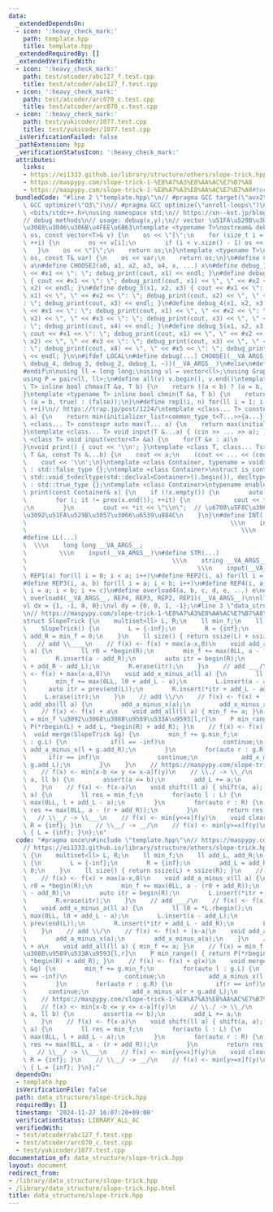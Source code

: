 ```yaml
---
data:
  _extendedDependsOn:
  - icon: ':heavy_check_mark:'
    path: template.hpp
    title: template.hpp
  _extendedRequiredBy: []
  _extendedVerifiedWith:
  - icon: ':heavy_check_mark:'
    path: test/atcoder/abc127_f.test.cpp
    title: test/atcoder/abc127_f.test.cpp
  - icon: ':heavy_check_mark:'
    path: test/atcoder/arc070_c.test.cpp
    title: test/atcoder/arc070_c.test.cpp
  - icon: ':heavy_check_mark:'
    path: test/yukicoder/1077.test.cpp
    title: test/yukicoder/1077.test.cpp
  _isVerificationFailed: false
  _pathExtension: hpp
  _verificationStatusIcon: ':heavy_check_mark:'
  attributes:
    links:
    - https://ei1333.github.io/library/structure/others/slope-trick.hpp
    - https://maspypy.com/slope-trick-1-%E8%A7%A3%E8%AA%AC%E7%B7%A8
    - https://maspypy.com/slope-trick-1-%E8%A7%A3%E8%AA%AC%E7%B7%A8#toc18:~:text=%E3%81%B0%E3%82%88%E3%81%84%E3%81%A7%E3%81%99%E3%80%82-,%E3%82%B9%E3%83%A9%E3%82%A4%E3%83%89%E6%9C%80%E5%B0%8F%E5%80%A4%E9%96%A2%E6%95%B0,-%EF%BC%9A
  bundledCode: "#line 2 \"template.hpp\"\n// #pragma GCC target(\"avx2\")\n// #pragma\
    \ GCC optimize(\"O3\")\n// #pragma GCC optimize(\"unroll-loops\")\n\n#include\
    \ <bits/stdc++.h>\nusing namespace std;\n// https://xn--kst.jp/blog/2019/08/29/cpp-comp/\n\
    // debug methods\n// usage: debug(x,y);\n// vector \u51FA\u529B\u3067\u304D\u308B\
    \u3088\u3046\u306B\u4FEE\u6B63\ntemplate <typename T>\nostream& debug_print(ostream&\
    \ os, const vector<T>& v) {\n    os << \"[\";\n    for (size_t i = 0; i < v.size();\
    \ ++i) {\n        os << v[i];\n        if (i < v.size() - 1) os << \", \";\n \
    \   }\n    os << \"]\";\n    return os;\n}\ntemplate <typename T>\nostream& debug_print(ostream&\
    \ os, const T& var) {\n    os << var;\n    return os;\n}\n#define CHOOSE(a) CHOOSE2\
    \ a\n#define CHOOSE2(a0, a1, a2, a3, a4, x, ...) x\n#define debug_1(x1) { cout\
    \ << #x1 << \": \"; debug_print(cout, x1) << endl; }\n#define debug_2(x1, x2)\
    \ { cout << #x1 << \": \"; debug_print(cout, x1) << \", \" << #x2 << \": \"; debug_print(cout,\
    \ x2) << endl; }\n#define debug_3(x1, x2, x3) { cout << #x1 << \": \"; debug_print(cout,\
    \ x1) << \", \" << #x2 << \": \"; debug_print(cout, x2) << \", \" << #x3 << \"\
    : \"; debug_print(cout, x3) << endl; }\n#define debug_4(x1, x2, x3, x4) { cout\
    \ << #x1 << \": \"; debug_print(cout, x1) << \", \" << #x2 << \": \"; debug_print(cout,\
    \ x2) << \", \" << #x3 << \": \"; debug_print(cout, x3) << \", \" << #x4 << \"\
    : \"; debug_print(cout, x4) << endl; }\n#define debug_5(x1, x2, x3, x4, x5) {\
    \ cout << #x1 << \": \"; debug_print(cout, x1) << \", \" << #x2 << \": \"; debug_print(cout,\
    \ x2) << \", \" << #x3 << \": \"; debug_print(cout, x3) << \", \" << #x4 << \"\
    : \"; debug_print(cout, x4) << \", \" << #x5 << \": \"; debug_print(cout, x5)\
    \ << endl; }\n\n#ifdef LOCAL\n#define debug(...) CHOOSE((__VA_ARGS__, debug_5,\
    \ debug_4, debug_3, debug_2, debug_1, ~))(__VA_ARGS__)\n#else\n#define debug(...)\n\
    #endif\n\nusing ll = long long;\nusing vl = vector<ll>;\nusing Graph = vector<vector<ll>>;\n\
    using P = pair<ll, ll>;\n#define all(v) v.begin(), v.end()\ntemplate <typename\
    \ T> inline bool chmax(T &a, T b) {\n    return ((a < b) ? (a = b, true) : (false));\n\
    }\ntemplate <typename T> inline bool chmin(T &a, T b) {\n    return ((a > b) ?\
    \ (a = b, true) : (false));\n}\n#define rep1(i, n) for(ll i = 1; i <= ((ll)n);\
    \ ++i)\n// https://trap.jp/post/1224/\ntemplate <class... T> constexpr auto min(T...\
    \ a) {\n    return min(initializer_list<common_type_t<T...>>{a...});\n}\ntemplate\
    \ <class... T> constexpr auto max(T... a) {\n    return max(initializer_list<common_type_t<T...>>{a...});\n\
    }\ntemplate <class... T> void input(T &...a) { (cin >> ... >> a); }\ntemplate\
    \ <class T> void input(vector<T> &a) {\n    for(T &x : a)\n        cin >> x;\n\
    }\nvoid print() { cout << '\\n'; }\ntemplate <class T, class... Ts> void print(const\
    \ T &a, const Ts &...b) {\n    cout << a;\n    (cout << ... << (cout << ' ', b));\n\
    \    cout << '\\n';\n}\ntemplate <class Container, typename = void>\nstruct is_container\
    \ : std::false_type {};\ntemplate <class Container>\nstruct is_container<Container,\
    \ std::void_t<decltype(std::declval<Container>().begin()), decltype(std::declval<Container>().end())>>\
    \ : std::true_type {};\ntemplate <class Container>\ntypename enable_if<is_container<Container>::value>::type\
    \ print(const Container& x) {\n    if (!x.empty()) {\n        auto it = x.begin();\n\
    \        for (; it != prev(x.end()); ++it) {\n            cout << *it << \" \"\
    ;\n        }\n        cout << *it << \"\\n\";  // \u6700\u5F8C\u306E\u8981\u7D20\
    \u3092\u51FA\u529B\u3057\u3066\u6539\u884C\n    }\n}\n#define INT(...)       \
    \                                                        \\\n    int __VA_ARGS__;\
    \                                                           \\\n    input(__VA_ARGS__)\n\
    #define LL(...)                                                              \
    \  \\\n    long long __VA_ARGS__;                                            \
    \         \\\n    input(__VA_ARGS__)\n#define STR(...)                       \
    \                                        \\\n    string __VA_ARGS__;         \
    \                                               \\\n    input(__VA_ARGS__)\n#define\
    \ REP1(a) for(ll i = 0; i < a; i++)\n#define REP2(i, a) for(ll i = 0; i < a; i++)\n\
    #define REP3(i, a, b) for(ll i = a; i < b; i++)\n#define REP4(i, a, b, c) for(ll\
    \ i = a; i < b; i += c)\n#define overload4(a, b, c, d, e, ...) e\n#define rep(...)\
    \ overload4(__VA_ARGS__, REP4, REP3, REP2, REP1)(__VA_ARGS__)\n\nll inf = 3e18;\n\
    vl dx = {1, -1, 0, 0};\nvl dy = {0, 0, 1, -1};\n#line 3 \"data_structure/slope-trick.hpp\"\
    \n// https://maspypy.com/slope-trick-1-%E8%A7%A3%E8%AA%AC%E7%B7%A8\n// https://ei1333.github.io/library/structure/others/slope-trick.hpp\n\
    struct SlopeTrick {\n    multiset<ll> L, R;\n    ll min_f;\n    ll add_L, add_R;\n\
    \    SlopeTrick() {\n        L = {-inf};\n        R = {inf};\n        add_L =\
    \ add_R = min_f = 0;\n    }\n    ll size() { return ssize(L) + ssize(R); }\n \
    \   // add \\____\n    // f(x) <- f(x) + max(a-x,0)\n    void add_a_minus_x(ll\
    \ a) {\n        ll r0 = *begin(R);\n        min_f += max(0LL, a - (r0 + add_R));\n\
    \        R.insert(a - add_R);\n        auto itr = begin(R);\n        L.insert(*itr\
    \ + add_R - add_L);\n        R.erase(itr);\n    }\n    // add ___/\n    // f(x)\
    \ <- f(x) + max(x-a,0)\n    void add_x_minus_a(ll a) {\n        ll l0 = *L.rbegin();\n\
    \        min_f += max(0LL, l0 + add_L - a);\n        L.insert(a - add_L);\n  \
    \      auto itr = prev(end(L));\n        R.insert(*itr + add_L - add_R);\n   \
    \     L.erase(itr);\n    }\n    // add \\/\n    // f(x) <- f(x) + |x-a|\n    void\
    \ add_abs(ll a) {\n        add_a_minus_x(a);\n        add_x_minus_a(a);\n    }\n\
    \    // f(x) <- f(x) + a\n    void add_all(ll a) { min_f += a; }\n    // f(x)\
    \ = min_f \u3092\u3068\u308B\u9589\u533A\u9593[l,r]\n    P min_range() { return\
    \ P(*rbegin(L) + add_L, *begin(R) + add_R); }\n    // f(x) <- f(x) + g(x)\n  \
    \  void merge(SlopeTrick &g) {\n        min_f += g.min_f;\n        for(auto l\
    \ : g.L) {\n            if(l == -inf)\n                continue;\n           \
    \ add_a_minus_x(l + g.add_R);\n        }\n        for(auto r : g.R) {\n      \
    \      if(r == inf)\n                continue;\n            add_x_minus_a(r +\
    \ g.add_L);\n        }\n    }\n    // https://maspypy.com/slope-trick-1-%E8%A7%A3%E8%AA%AC%E7%B7%A8#toc18:~:text=%E3%81%B0%E3%82%88%E3%81%84%E3%81%A7%E3%81%99%E3%80%82-,%E3%82%B9%E3%83%A9%E3%82%A4%E3%83%89%E6%9C%80%E5%B0%8F%E5%80%A4%E9%96%A2%E6%95%B0,-%EF%BC%9A\n\
    \    // f(x) <- min[x-b <= y <= x-a]f(y)\n    // \\./ -> \\_/\n    void shift(ll\
    \ a, ll b) {\n        assert(a <= b);\n        add_L += a;\n        add_R += b;\n\
    \    }\n    // f(x) <- f(x-a)\n    void shift(ll a) { shift(a, a); }\n    ll get(ll\
    \ a) {\n        ll res = min_f;\n        for(auto l : L) {\n            res +=\
    \ max(0LL, l + add_L - a);\n        }\n        for(auto r : R) {\n           \
    \ res += max(0LL, a - (r + add_R));\n        }\n        return res;\n    }\n \
    \   // \\__/ -> \\___\n    // f(x) <- min[y<=x]f(y)\n    void clear_right() {\
    \ R = {inf}; }\n    // \\__/ -> __/\n    // f(x) <- min[y>=x]f(y)\n    void clear_left()\
    \ { L = {inf}; }\n};\n"
  code: "#pragma once\n#include \"template.hpp\"\n// https://maspypy.com/slope-trick-1-%E8%A7%A3%E8%AA%AC%E7%B7%A8\n\
    // https://ei1333.github.io/library/structure/others/slope-trick.hpp\nstruct SlopeTrick\
    \ {\n    multiset<ll> L, R;\n    ll min_f;\n    ll add_L, add_R;\n    SlopeTrick()\
    \ {\n        L = {-inf};\n        R = {inf};\n        add_L = add_R = min_f =\
    \ 0;\n    }\n    ll size() { return ssize(L) + ssize(R); }\n    // add \\____\n\
    \    // f(x) <- f(x) + max(a-x,0)\n    void add_a_minus_x(ll a) {\n        ll\
    \ r0 = *begin(R);\n        min_f += max(0LL, a - (r0 + add_R));\n        R.insert(a\
    \ - add_R);\n        auto itr = begin(R);\n        L.insert(*itr + add_R - add_L);\n\
    \        R.erase(itr);\n    }\n    // add ___/\n    // f(x) <- f(x) + max(x-a,0)\n\
    \    void add_x_minus_a(ll a) {\n        ll l0 = *L.rbegin();\n        min_f +=\
    \ max(0LL, l0 + add_L - a);\n        L.insert(a - add_L);\n        auto itr =\
    \ prev(end(L));\n        R.insert(*itr + add_L - add_R);\n        L.erase(itr);\n\
    \    }\n    // add \\/\n    // f(x) <- f(x) + |x-a|\n    void add_abs(ll a) {\n\
    \        add_a_minus_x(a);\n        add_x_minus_a(a);\n    }\n    // f(x) <- f(x)\
    \ + a\n    void add_all(ll a) { min_f += a; }\n    // f(x) = min_f \u3092\u3068\
    \u308B\u9589\u533A\u9593[l,r]\n    P min_range() { return P(*rbegin(L) + add_L,\
    \ *begin(R) + add_R); }\n    // f(x) <- f(x) + g(x)\n    void merge(SlopeTrick\
    \ &g) {\n        min_f += g.min_f;\n        for(auto l : g.L) {\n            if(l\
    \ == -inf)\n                continue;\n            add_a_minus_x(l + g.add_R);\n\
    \        }\n        for(auto r : g.R) {\n            if(r == inf)\n          \
    \      continue;\n            add_x_minus_a(r + g.add_L);\n        }\n    }\n\
    \    // https://maspypy.com/slope-trick-1-%E8%A7%A3%E8%AA%AC%E7%B7%A8#toc18:~:text=%E3%81%B0%E3%82%88%E3%81%84%E3%81%A7%E3%81%99%E3%80%82-,%E3%82%B9%E3%83%A9%E3%82%A4%E3%83%89%E6%9C%80%E5%B0%8F%E5%80%A4%E9%96%A2%E6%95%B0,-%EF%BC%9A\n\
    \    // f(x) <- min[x-b <= y <= x-a]f(y)\n    // \\./ -> \\_/\n    void shift(ll\
    \ a, ll b) {\n        assert(a <= b);\n        add_L += a;\n        add_R += b;\n\
    \    }\n    // f(x) <- f(x-a)\n    void shift(ll a) { shift(a, a); }\n    ll get(ll\
    \ a) {\n        ll res = min_f;\n        for(auto l : L) {\n            res +=\
    \ max(0LL, l + add_L - a);\n        }\n        for(auto r : R) {\n           \
    \ res += max(0LL, a - (r + add_R));\n        }\n        return res;\n    }\n \
    \   // \\__/ -> \\___\n    // f(x) <- min[y<=x]f(y)\n    void clear_right() {\
    \ R = {inf}; }\n    // \\__/ -> __/\n    // f(x) <- min[y>=x]f(y)\n    void clear_left()\
    \ { L = {inf}; }\n};"
  dependsOn:
  - template.hpp
  isVerificationFile: false
  path: data_structure/slope-trick.hpp
  requiredBy: []
  timestamp: '2024-11-27 16:07:20+09:00'
  verificationStatus: LIBRARY_ALL_AC
  verifiedWith:
  - test/atcoder/abc127_f.test.cpp
  - test/atcoder/arc070_c.test.cpp
  - test/yukicoder/1077.test.cpp
documentation_of: data_structure/slope-trick.hpp
layout: document
redirect_from:
- /library/data_structure/slope-trick.hpp
- /library/data_structure/slope-trick.hpp.html
title: data_structure/slope-trick.hpp
---
```

